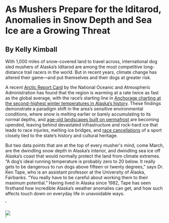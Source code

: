 # As Mushers Prepare for the Iditarod, Anomalies in Snow Depth and Sea Ice are a Growing Threat 
## By Kelly Kimball

With 1,000 miles of snow-covered land to travel across, international dog sled mushers of Alaska’s Iditarod are among the most competitive long-distance trail racers in the world. But in recent years, climate change has altered their game—and put themselves and their dogs at greater risk.
 
A recent [Arctic Report Card](https://arctic.noaa.gov/Report-Card/Report-Card-2019) by the National Oceanic and Atmospheric Administration 
 has found that the region is warming at a rate twice as fast as the global average, with the race’s starting line in [Anchorage charting at the second-highest winter temperatures in Alaska’s history](https://arctic.noaa.gov/Report-Card/Report-Card-2019/ArtMID/7916/ArticleID/835/Surface-Air-Temperature). These findings demonstrate a paradigm shift in the area’s sensitive environmental conditions, where snow is melting earlier or barely accumulating to its normal depths, and [age-old landscapes built on permafrost](https://www.adn.com/alaska-news/weather/2019/12/17/as-alaska-permafrost-melts-roads-sink-bridges-tilt-and-greenhouse-gases-escape/) are becoming upended, leaving behind devastated infrastructure and rock-hard ice that leads to race injuries, melting ice bridges, and [race cancellations](https://www.adn.com/sports/2019/12/14/organizers-call-off-knik-200-because-of-poor-trail-copper-basin-300-still-on-as-planned-but-could-use-cold-weather/) of a sport closely tied to the state’s history and cultural heritage.
 
But two data points that are at the top of every musher's mind, come March, are the dwindling snow depth in Alaska’s interior, and dwindling sea ice off Alaska’s coast that would normally protect the land from climate extremes.
“A dog’s ideal running temperature is probably zero to 20 below. It really gets to be dangerous to run dogs above fifteen or twenty degrees,” says Dr. Ken Tape, who is an assistant professor at the University of Alaska, Fairbanks. “You really have to be careful about working them to their maximum potential.”
Having lived in Alaska since 1982, Tape has seen firsthand how incredible Alaska’s weather anomalies can get, and how such affects touch down on everyday life in unavoidable ways.

'<div class='tableauPlaceholder' id='viz1582949859553' style='position: relative'><noscript><a href='#'><img alt=' ' src='https:&#47;&#47;public.tableau.com&#47;static&#47;images&#47;Gr&#47;Graphic1SnowDepthRangeinFairbanksAlaskav2&#47;Dashboard1&#47;1_rss.png' style='border: none' /></a></noscript><object class='tableauViz'  style='display:none;'><param name='host_url' value='https%3A%2F%2Fpublic.tableau.com%2F' /> <param name='embed_code_version' value='3' /> <param name='site_root' value='' /><param name='name' value='Graphic1SnowDepthRangeinFairbanksAlaskav2&#47;Dashboard1' /><param name='tabs' value='no' /><param name='toolbar' value='yes' /><param name='static_image' value='https:&#47;&#47;public.tableau.com&#47;static&#47;images&#47;Gr&#47;Graphic1SnowDepthRangeinFairbanksAlaskav2&#47;Dashboard1&#47;1.png' /> <param name='animate_transition' value='yes' /><param name='display_static_image' value='yes' /><param name='display_spinner' value='yes' /><param name='display_overlay' value='yes' /><param name='display_count' value='yes' /></object></div>'
